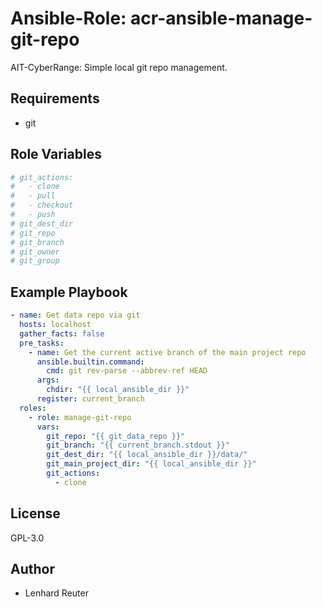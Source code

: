# Ansible-Role: acr-ansible-manage-git-repo

AIT-CyberRange: Simple local git repo management. 


## Requirements

- git

## Role Variables

```yaml
# git_actions:
#   - clone
#   - pull
#   - checkout
#   - push
# git_dest_dir
# git_repo
# git_branch
# git_owner
# git_group
```

## Example Playbook

```yaml
- name: Get data repo via git
  hosts: localhost
  gather_facts: false
  pre_tasks:
    - name: Get the current active branch of the main project repo
      ansible.builtin.command: 
        cmd: git rev-parse --abbrev-ref HEAD
      args:
        chdir: "{{ local_ansible_dir }}"
      register: current_branch
  roles:
    - role: manage-git-repo
      vars:
        git_repo: "{{ git_data_repo }}"
        git_branch: "{{ current_branch.stdout }}"
        git_dest_dir: "{{ local_ansible_dir }}/data/"
        git_main_project_dir: "{{ local_ansible_dir }}"
        git_actions:
          - clone
```

## License

GPL-3.0

## Author

- Lenhard Reuter